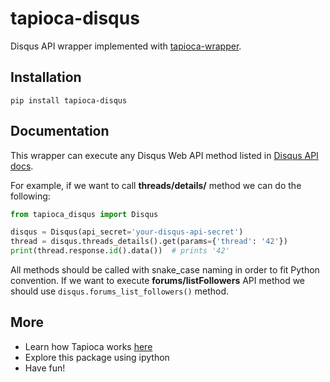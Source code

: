 # tapioca-disqus

Disqus API wrapper implemented with [tapioca-wrapper](https://github.com/vintasoftware/tapioca-wrapper). 

## Installation
```
pip install tapioca-disqus
```

## Documentation

This wrapper can execute any Disqus Web API method listed in [Disqus API docs](https://disqus.com/api/docs/). 

For example, if we want to call __threads/details/__ method we can do the following:

``` python
from tapioca_disqus import Disqus

disqus = Disqus(api_secret='your-disqus-api-secret')
thread = disqus.threads_details().get(params={'thread': '42'})
print(thread.response.id().data())  # prints '42'
```

All methods should be called with snake_case naming in order to fit Python convention. If we want to execute __forums/listFollowers__
API method we should use `disqus.forums_list_followers()` method.

## More

- Learn how Tapioca works [here](http://tapioca-wrapper.readthedocs.org/en/latest/quickstart.html/)
- Explore this package using ipython
- Have fun!
